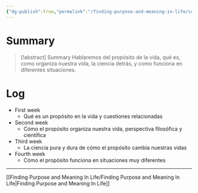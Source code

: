 ```yaml
---
{"dg-publish":true,"permalink":"/finding-purpose-and-meaning-in-life/couse-overview/","hide":true,"created":"2024-01-25T19:06","updated":"2024-02-03T12:26"}
---
```


# Summary
>[!abstract] Summary
> Hablaremos del propósito de la vida, qué es, como organiza nuestra vida, la ciencia detrás, y como funciona en diferentes situaciones.

# Log
- First week
   - Qué es un propósito en la vida y cuestiones relacionadas
- Second week
   - Cómo el propósito organiza nuestra vida, perspectiva filosófica y científica
- Third week
   - La ciencia pura y dura de cómo el propósito cambia nuestras vidas
- Fourth week
   - Cómo el propósito funciona en situaciones muy diferentes

---
[[Finding Purpose and Meaning In Life/Finding Purpose and Meaning In Life\|Finding Purpose and Meaning In Life]]